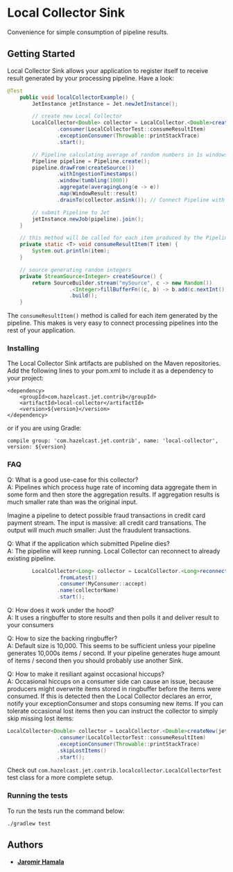 # Local Collector Sink

Convenience for simple consumption of pipeline results.

## Getting Started

Local Collector Sink allows your application to register itself to receive result generated by your processing pipeline.
Have a look:
```java
@Test
    public void localCollectorExample() {
        JetInstance jetInstance = Jet.newJetInstance();

        // create new Local Collector
        LocalCollector<Double> collector = LocalCollector.<Double>createNew(jetInstance)
                .consumer(LocalCollectorTest::consumeResultItem)
                .exceptionConsumer(Throwable::printStackTrace)
                .start();

        // Pipeline calculating average of random numbers in 1s windows
        Pipeline pipeline = Pipeline.create();
        pipeline.drawFrom(createSource())
                .withIngestionTimestamps()
                .window(tumbling(1000))
                .aggregate(averagingLong(e -> e))
                .map(WindowResult::result)
                .drainTo(collector.asSink()); // Connect Pipeline with the Local Collector

        // submit Pipeline to Jet
        jetInstance.newJob(pipeline).join();
    }

    // this method will be called for each item produced by the Pipeline
    private static <T> void consumeResultItem(T item) {
        System.out.println(item);
    }

    // source generating random integers
    private StreamSource<Integer> createSource() {
        return SourceBuilder.stream("mySource", c -> new Random())
                    .<Integer>fillBufferFn((c, b) -> b.add(c.nextInt()))
                    .build();
    }

```  
The `consumeResultItem()` method is called for each item generated by the pipeline. 
This makes is very easy to connect processing pipelines into the rest of your application.


### Installing

The Local Collector Sink artifacts are published on the Maven repositories. 
Add the following lines to your pom.xml to include it as a dependency to your project:

```
<dependency>
    <groupId>com.hazelcast.jet.contrib</groupId>
    <artifactId>local-collector</artifactId>
    <version>${version}</version>
</dependency>
```

or if you are using Gradle: 
```
compile group: 'com.hazelcast.jet.contrib', name: 'local-collector', version: ${version}
```

### FAQ
Q: What is a good use-case for this collector?  
A: Pipelines which process huge rate of incoming data aggregate them in some form and then store
   the aggregation results. If aggregation results is much smaller rate than was the original input.
   
   Imagine a pipeline to detect possible fraud transactions in credit card payment stream. The input is massive:
   all credit card transations. The output will much *much* smaller: Just the fraudulent transactions.

Q: What if the application which submitted Pipeline dies?  
A: The pipeline will keep running. Local Collector can reconnect to already existing pipeline.
```java
        LocalCollector<Long> collector = LocalCollector.<Long>reconnect(jetInstance)
                .fromLatest()
                .consumer(MyConsumer::accept)
                .name(collectorName)
                .start();
```

Q: How does it work under the hood?  
A: It uses a ringbuffer to store results and then polls it and deliver result to your consumers

Q: How to size the backing ringbuffer?  
A: Default size is 10,000. This seems to be sufficient unless your pipeline generates 10,000s items / second. If your
pipeline generates huge amount of items / second then you should probably use another Sink. 

Q: How to make it resiliant against occasional hiccups?  
A: Occasional hiccups on a consumer side can cause an issue, because producers might overwrite items stored in ringbuffer
before the items were consumed. If this is detected then the Local Collector declares an error, notify your
exceptionConsumer and stops consuming new items. If you can tolerate occasional lost items then you can instruct the
collector to simply skip missing lost items:
```java
LocalCollector<Double> collector = LocalCollector.<Double>createNew(jetInstance)
                .consumer(LocalCollectorTest::consumeResultItem)
                .exceptionConsumer(Throwable::printStackTrace)
                .skipLostItems()
                .start();

``` 


Check out `com.hazelcast.jet.contrib.localcollector.LocalCollectorTest` test class for a more 
complete setup.

### Running the tests

To run the tests run the command below: 

```
./gradlew test
```

## Authors

* **[Jaromir Hamala](https://github.com/jerrinot)**
